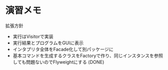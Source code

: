 # 演習メモ

拡張方針

- 実行はVisitorで実装
- 実行結果とプログラムをGUIに表示
- インタプリタ全体をFacade化して別パッケージに
- 基本コマンドを生成するクラスをFactoryで作り、同じインスタンスを参照しても問題ないのでFlyweightにする (DONE)
